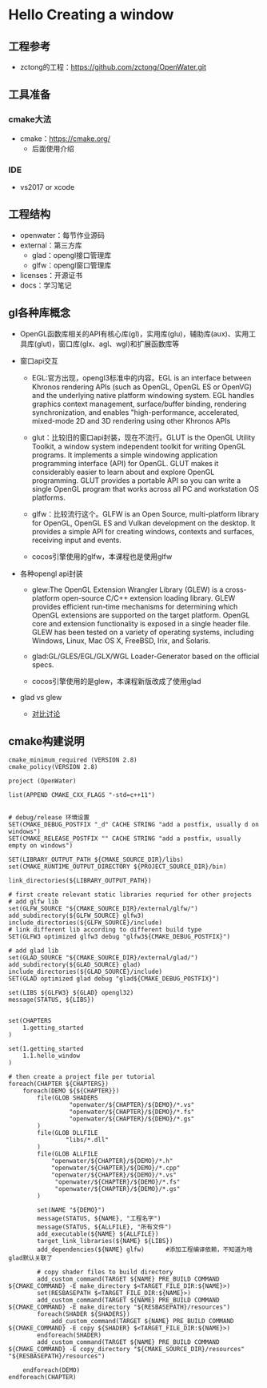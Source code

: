 # Hello Creating a window

## 工程参考
- zctong的工程：https://github.com/zctong/OpenWater.git

## 工具准备

### cmake大法
- cmake：https://cmake.org/
    - 后面使用介绍

### IDE
- vs2017 or xcode

## 工程结构
- openwater：每节作业源码
- external：第三方库
    - glad：opengl接口管理库
    - glfw：opengl窗口管理库
- licenses：开源证书
- docs：学习笔记

## gl各种库概念
- OpenGL函数库相关的API有核心库(gl)，实用库(glu)，辅助库(aux)、实用工具库(glut)，窗口库(glx、agl、wgl)和扩展函数库等

- 窗口api交互
    - EGL:官方出现，opengl3标准中的内容。EGL is an interface between Khronos rendering APIs (such as OpenGL, OpenGL ES or OpenVG) and the underlying native platform windowing system. EGL handles graphics context management, surface/buffer binding, rendering synchronization, and enables "high-performance, accelerated, mixed-mode 2D and 3D rendering using other Khronos APIs 
    
    - glut：比较旧的窗口api封装，现在不流行。GLUT is the OpenGL Utility Toolkit, a window system independent toolkit for writing OpenGL programs. It implements a simple windowing application programming interface (API) for OpenGL. GLUT makes it considerably easier to learn about and explore OpenGL programming. GLUT provides a portable API so you can write a single OpenGL program that works across all PC and workstation OS platforms.
    
    - glfw：比较流行这个。GLFW is an Open Source, multi-platform library for OpenGL, OpenGL ES and Vulkan development on the desktop. It provides a simple API for creating windows, contexts and surfaces, receiving input and events.
    
    - cocos引擎使用的glfw，本课程也是使用glfw

- 各种opengl api封装
    - glew:The OpenGL Extension Wrangler Library (GLEW) is a cross-platform open-source C/C++ extension loading library. GLEW provides efficient run-time mechanisms for determining which OpenGL extensions are supported on the target platform. OpenGL core and extension functionality is exposed in a single header file. GLEW has been tested on a variety of operating systems, including Windows, Linux, Mac OS X, FreeBSD, Irix, and Solaris.
    
    - glad:GL/GLES/EGL/GLX/WGL Loader-Generator based on the official specs.

    - cocos引擎使用的是glew，本课程新版改成了使用glad

- glad vs glew
    - [对比讨论](https://www.reddit.com/r/opengl/comments/3m28x1/glew_vs_glad/)


## cmake构建说明
        
    cmake_minimum_required (VERSION 2.8)
    cmake_policy(VERSION 2.8)
    
    project (OpenWater)
    
    list(APPEND CMAKE_CXX_FLAGS "-std=c++11")
    
    
    # debug/release 环境设置
    SET(CMAKE_DEBUG_POSTFIX "_d" CACHE STRING "add a postfix, usually d on windows")  
    SET(CMAKE_RELEASE_POSTFIX "" CACHE STRING "add a postfix, usually empty on windows")  
    
    SET(LIBRARY_OUTPUT_PATH ${CMAKE_SOURCE_DIR}/libs)
    set(CMAKE_RUNTIME_OUTPUT_DIRECTORY ${PROJECT_SOURCE_DIR}/bin)  
    
    link_directories(${LIBRARY_OUTPUT_PATH})
    
    # first create relevant static libraries requried for other projects
    # add glfw lib
    set(GLFW_SOURCE "${CMAKE_SOURCE_DIR}/external/glfw/")
    add_subdirectory(${GLFW_SOURCE} glfw3)
    include_directories(${GLFW_SOURCE}/include)
    # link different lib according to different build type
    SET(GLFW3 optimized glfw3 debug "glfw3${CMAKE_DEBUG_POSTFIX}")
    
    # add glad lib
    set(GLAD_SOURCE "${CMAKE_SOURCE_DIR}/external/glad/")
    add_subdirectory(${GLAD_SOURCE} glad)
    include_directories(${GLAD_SOURCE}/include)
    SET(GLAD optimized glad debug "glad${CMAKE_DEBUG_POSTFIX}")
    
    set(LIBS ${GLFW3} ${GLAD} opengl32)
    message(STATUS, ${LIBS})
    
    
    set(CHAPTERS
        1.getting_started
    )
    
    set(1.getting_started
        1.1.hello_window
    )
    
    # then create a project file per tutorial
    foreach(CHAPTER ${CHAPTERS})
        foreach(DEMO ${${CHAPTER}})
    		file(GLOB SHADERS
                     "openwater/${CHAPTER}/${DEMO}/*.vs"
                     "openwater/${CHAPTER}/${DEMO}/*.fs"
                     "openwater/${CHAPTER}/${DEMO}/*.gs"
            )
    		file(GLOB DLLFILE 
    				"libs/*.dll"
    		)
    		file(GLOB ALLFILE
    			"openwater/${CHAPTER}/${DEMO}/*.h"
                "openwater/${CHAPTER}/${DEMO}/*.cpp"
    			"openwater/${CHAPTER}/${DEMO}/*.vs"
    			 "openwater/${CHAPTER}/${DEMO}/*.fs"
    			 "openwater/${CHAPTER}/${DEMO}/*.gs"
    		)
    
            set(NAME "${DEMO}")
    		message(STATUS, ${NAME}, "工程名字")
    		message(STATUS, ${ALLFILE}, "所有文件")
            add_executable(${NAME} ${ALLFILE})
            target_link_libraries(${NAME} ${LIBS})
    		add_dependencies(${NAME} glfw)		#添加工程编译依赖，不知道为啥glad默认关联了
            
    		# copy shader files to build directory
            add_custom_command(TARGET ${NAME} PRE_BUILD COMMAND ${CMAKE_COMMAND} -E make_directory $<TARGET_FILE_DIR:${NAME}>)
    		set(RESBASEPATH $<TARGET_FILE_DIR:${NAME}>)
    		add_custom_command(TARGET ${NAME} PRE_BUILD COMMAND ${CMAKE_COMMAND} -E make_directory "${RESBASEPATH}/resources")
            foreach(SHADER ${SHADERS})
    			add_custom_command(TARGET ${NAME} PRE_BUILD COMMAND ${CMAKE_COMMAND} -E copy ${SHADER} $<TARGET_FILE_DIR:${NAME}>)
    		endforeach(SHADER)
    		add_custom_command(TARGET ${NAME} PRE_BUILD COMMAND ${CMAKE_COMMAND} -E copy_directory "${CMAKE_SOURCE_DIR}/resources" "${RESBASEPATH}/resources")
    		
        endforeach(DEMO)
    endforeach(CHAPTER)

